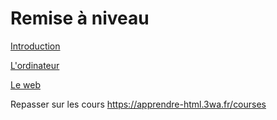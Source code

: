 # Remise à niveau

[Introduction](./Introduction.md)

[L'ordinateur](./L'ordinateur.md)

[Le web](./Le%20web.md)

Repasser sur les cours https://apprendre-html.3wa.fr/courses
